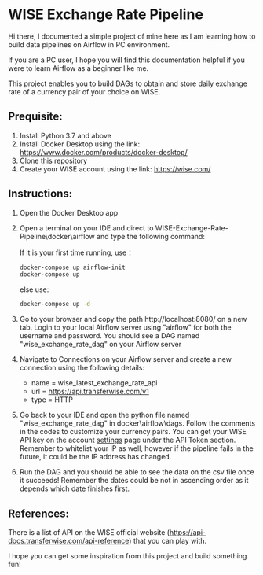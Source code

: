 # WISE Exchange Rate Pipeline

Hi there, I documented a simple project of mine here as I am learning how to build data pipelines on Airflow in PC environment.

If you are a PC user, I hope you will find this documentation helpful if you were to learn Airflow as a beginner like me. 

This project enables you to build DAGs to obtain and store daily exchange rate of a currency pair of your choice on WISE.

## Prequisite:
1. Install Python 3.7 and above
2. Install Docker Desktop using the link: https://www.docker.com/products/docker-desktop/
3. Clone this repository
4. Create your WISE account using the link: https://wise.com/


## Instructions:
1. Open the Docker Desktop app

2. Open a terminal on your IDE and direct to WISE-Exchange-Rate-Pipeline\docker\airflow and type the following command:

    If it is your first time running, use： 
    ```bash
    docker-compose up airflow-init
    docker-compose up
    ```

    else use:
    ```bash
    docker-compose up -d
    ```

2. Go to your browser and copy the path http://localhost:8080/ on a new tab. Login to your local Airflow server using "airflow" for both the username and password. 
You should see a DAG named "wise_exchange_rate_dag" on your Airflow server

3. Navigate to Connections on your Airflow server and create a new connection using the following details:

    * name = wise_latest_exchange_rate_api
    * url  = https://api.transferwise.com/v1
    * type = HTTP

4. Go back to your IDE and open the python file named "wise_exchange_rate_dag" in docker\airflow\dags. Follow the comments in the codes to customize your currency pairs. You can get your WISE API key on the account [settings](https://wise.com/settings/) page under the API Token section. Remember to whitelist your IP as well, however if the pipeline fails in the future, it could be the IP address has changed.

5. Run the DAG and you should be able to see the data on the csv file once it succeeds! Remember the dates could be not in ascending order as it depends which date finishes first.

## References:
There is a list of API on the WISE official website (https://api-docs.transferwise.com/api-reference) that you can play with. 

I hope you can get some inspiration from this project and build something fun!


